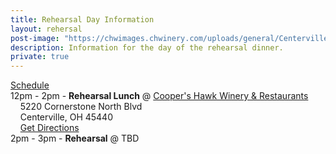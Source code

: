 ```yaml
---
title: Rehearsal Day Information
layout: rehersal
post-image: "https://chwimages.chwinery.com/uploads/general/Centerville-01.jpg?w=1200&h=1200&q=82&auto=format&fit=clip&dm=1639495347&s=b1b21b71dac37c528842007af0706f53&_ga=2.114387975.1449131176.1656373664-33405172.1656373664"
description: Information for the day of the rehearsal dinner.
private: true
---
```

<u>Schedule</u>  
12pm - 2pm - **Rehearsal Lunch** @ [Cooper's Hawk Winery & Restaurants](https://chwinery.com/locations/ohio/centerville-oh)  
&nbsp;&nbsp;&nbsp;&nbsp;5220 Cornerstone North Blvd  
&nbsp;&nbsp;&nbsp;&nbsp;Centerville, OH 45440  
&nbsp;&nbsp;&nbsp;&nbsp;[Get Directions](https://maps.google.com/maps?q=Cooper’s%20Hawk%20Winery%20%26%20Restaurant%2B5220%20Cornerstone%20North%20Blvd%2C%20Centerville%2C%20OH%2045440&39.6640604%2B-84.1076468)  
2pm - 3pm - **Rehearsal** @ TBD